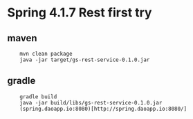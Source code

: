 #	Spring 4.1.7 Rest first try

##	maven
		mvn clean package
		java -jar target/gs-rest-service-0.1.0.jar

##	gradle
		gradle build
		java -jar build/libs/gs-rest-service-0.1.0.jar
		(spring.daoapp.io:8080)[http://spring.daoapp.io:8080/]